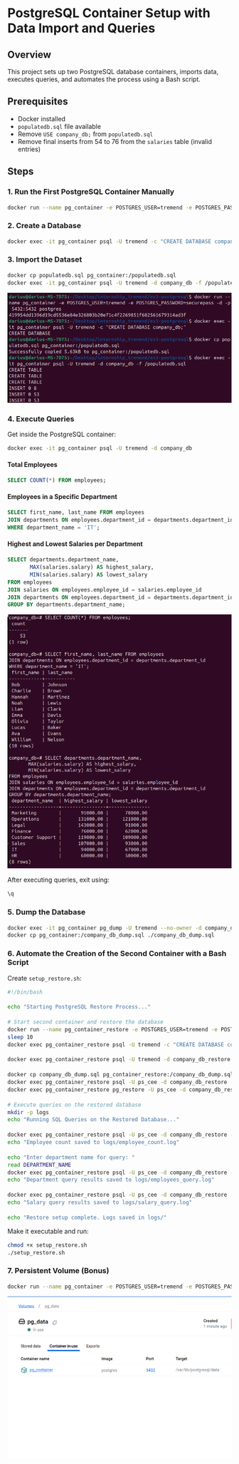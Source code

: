 # PostgreSQL Container Setup with Data Import and Queries

## Overview
This project sets up two PostgreSQL database containers, imports data, executes queries, and automates the process using a Bash script.

## Prerequisites
- Docker installed
- `populatedb.sql` file available
- Remove `USE company_db;` from `populatedb.sql`
- Remove final inserts from 54 to 76 from the `salaries` table (invalid entries)

## Steps

### 1. Run the First PostgreSQL Container Manually
```bash
docker run --name pg_container -e POSTGRES_USER=tremend -e POSTGRES_PASSWORD=securepass -d -p 5432:5432 postgres
```

### 2. Create a Database
```bash
docker exec -it pg_container psql -U tremend -c "CREATE DATABASE company_db;"
```

### 3. Import the Dataset
```bash
docker cp populatedb.sql pg_container:/populatedb.sql
docker exec -it pg_container psql -U tremend -d company_db -f /populatedb.sql
```

![Container Running](img/1.png)

### 4. Execute Queries
Get inside the PostgreSQL container:
```bash
docker exec -it pg_container psql -U tremend -d company_db
```
#### Total Employees
```sql
SELECT COUNT(*) FROM employees;
```
#### Employees in a Specific Department
```sql
SELECT first_name, last_name FROM employees
JOIN departments ON employees.department_id = departments.department_id
WHERE department_name = 'IT';
```
#### Highest and Lowest Salaries per Department
```sql
SELECT departments.department_name, 
       MAX(salaries.salary) AS highest_salary, 
       MIN(salaries.salary) AS lowest_salary
FROM employees
JOIN salaries ON employees.employee_id = salaries.employee_id
JOIN departments ON employees.department_id = departments.department_id
GROUP BY departments.department_name;
```

![Query Results](img/2.png)

After executing queries, exit using:

```sql
\q
```

### 5. Dump the Database
```bash
docker exec -it pg_container pg_dump -U tremend --no-owner -d company_db -Fc -f /company_db_dump.sql
docker cp pg_container:/company_db_dump.sql ./company_db_dump.sql
```

### 6. Automate the Creation of the Second Container with a Bash Script
Create `setup_restore.sh`:
```bash
#!/bin/bash

echo "Starting PostgreSQL Restore Process..."

# Start second container and restore the database
docker run --name pg_container_restore -e POSTGRES_USER=tremend -e POSTGRES_PASSWORD=securepass -d -p 5433:5432 postgres
sleep 10
docker exec pg_container_restore psql -U tremend -c "CREATE DATABASE company_db_restore;"

docker exec pg_container_restore psql -U tremend -d company_db_restore -c "CREATE USER ps_cee WITH SUPERUSER PASSWORD 'adminpass';"

docker cp company_db_dump.sql pg_container_restore:/company_db_dump.sql
docker exec pg_container_restore psql -U ps_cee -d company_db_restore -c "ALTER DATABASE company_db_restore OWNER TO ps_cee;"
docker exec pg_container_restore pg_restore -U ps_cee -d company_db_restore -F c /company_db_dump.sql --no-owner --exit-on-error

# Execute queries on the restored database
mkdir -p logs
echo "Running SQL Queries on the Restored Database..."

docker exec pg_container_restore psql -U ps_cee -d company_db_restore -c "SELECT COUNT(*) FROM employees;" > logs/employee_count.log
echo "Employee count saved to logs/employee_count.log"

echo "Enter department name for query: "
read DEPARTMENT_NAME
docker exec pg_container_restore psql -U ps_cee -d company_db_restore -c "SELECT first_name, last_name FROM employees JOIN departments ON employees.department_id = departments.department_id WHERE department_name = '$DEPARTMENT_NAME';" > logs/employees_query.log
echo "Department query results saved to logs/employees_query.log"

docker exec pg_container_restore psql -U ps_cee -d company_db_restore -c "SELECT departments.department_name, MAX(salaries.salary), MIN(salaries.salary) FROM employees JOIN salaries ON employees.employee_id = salaries.employee_id JOIN departments ON employees.department_id = departments.department_id GROUP BY departments.department_name;" > logs/salary_query.log
echo "Salary query results saved to logs/salary_query.log"

echo "Restore setup complete. Logs saved in logs/"
```
Make it executable and run:
```bash
chmod +x setup_restore.sh
./setup_restore.sh
```

### 7. Persistent Volume (Bonus)
```bash
docker run --name pg_container -e POSTGRES_USER=tremend -e POSTGRES_PASSWORD=securepass -v pg_data:/var/lib/postgresql/data -d -p 5432:5432 postgres
```

![Database Import](img/3.png)